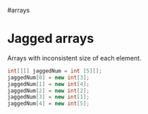 #arrays
# Jagged arrays
Arrays with inconsistent size of each element. <br>
```java
int[][] jaggedNum = int [5][];
jaggedNum[0] = new int[3];
jaggedNum[1] = new int[4];
jaggedNum[2] = new int[2];
jaggedNum[3] = new int[1];
jaggedNum[4] = new int[5];


```
